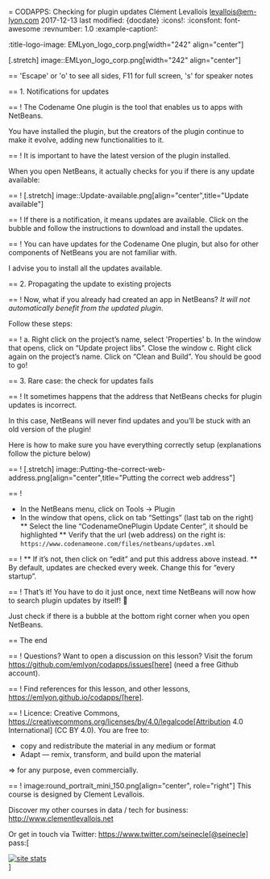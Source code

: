= CODAPPS: Checking for plugin updates
Clément Levallois <levallois@em-lyon.com>
2017-12-13
last modified: {docdate}
:icons!:
:iconsfont:   font-awesome
:revnumber: 1.0
:example-caption!:

:title-logo-image: EMLyon_logo_corp.png[width="242" align="center"]

[.stretch]
image::EMLyon_logo_corp.png[width="242" align="center"]


==  'Escape' or 'o' to see all sides, F11 for full screen, 's' for speaker notes

==  1. Notifications for updates

==  !
The Codename One plugin is the tool that enables us to apps with NetBeans.

You have installed the plugin, but the creators of the plugin continue to make it evolve, adding new functionalities to it.

==  !
It is important to have the latest version of the plugin installed.

When you open NetBeans, it actually checks for you if there is any update available:

==  !
[.stretch]
image::Update-available.png[align="center",title="Update available"]


==  !
If there is a notification, it means updates are available. Click on the bubble and follow the instructions to download and install the updates.

==  !
You can have updates for the Codename One plugin, but also for other components of NetBeans you are not familiar with.

I advise you to install all the updates available.

==  2. Propagating the update to existing projects

==  !
Now, what if you already had created an app in NetBeans? *It will not automatically benefit from the updated plugin*.

Follow these steps:

==  !
a.	Right click on the project’s name, select 'Properties'
b.	In the window that opens, click on “Update project libs”. Close the window
c.	Right click again on the project’s name. Click on “Clean and Build”. You should be good to go!

==  3. Rare case: the check for updates fails

==  !
It sometimes happens that the address that NetBeans checks for plugin updates is incorrect.

In this case, NetBeans will never find updates and you’ll be stuck with an old version of the plugin!

Here is how to make sure you have everything correctly setup (explanations follow the picture below)

==  !
[.stretch]
image::Putting-the-correct-web-address.png[align="center",title="Putting the correct web address"]


==  !
- In the NetBeans menu, click on Tools -> Plugin
- In the window that opens, click on tab “Settings” (last tab on the right)
** Select the line “CodenameOnePlugin Update Center”, it should be highlighted
** Verify that the url (web address) on the right is:
`https://www.codenameone.com/files/netbeans/updates.xml`

==  !
** If it’s not, then click on “edit” and put this address above instead.
** By default, updates are checked every week. Change this for “every startup”.

==  !
That’s it! You have to do it just once, next time NetBeans will now how to search plugin updates by itself! 🎉

Just check if there is a bubble at the bottom right corner when you open NetBeans.

==  The end

==  !
Questions? Want to open a discussion on this lesson? Visit the forum https://github.com/emlyon/codapps/issues[here] (need a free Github account).

==  !
Find references for this lesson, and other lessons, https://emlyon.github.io/codapps/[here].

==  !
Licence: Creative Commons, https://creativecommons.org/licenses/by/4.0/legalcode[Attribution 4.0 International] (CC BY 4.0).
You are free to:

- copy and redistribute the material in any medium or format
- Adapt — remix, transform, and build upon the material

=> for any purpose, even commercially.

==  !
image:round_portrait_mini_150.png[align="center", role="right"]
This course is designed by Clement Levallois.

Discover my other courses in data / tech for business: http://www.clementlevallois.net

Or get in touch via Twitter: https://www.twitter.com/seinecle[@seinecle]
pass:[    <!-- Start of StatCounter Code for Default Guide -->
    <script type="text/javascript">
        var sc_project = 11592657;
        var sc_invisible = 1;
        var sc_security = "11592657";
        var scJsHost = (("https:" == document.location.protocol) ?
            "https://secure." : "http://www.");
        document.write("<sc" + "ript type='text/javascript' src='" +
            scJsHost +
            "statcounter.com/counter/counter.js'></" + "script>");
    </script>
    <noscript><div class="statcounter"><a title="site stats"
    href="http://statcounter.com/" target="_blank"><img
    class="statcounter"
    src="//c.statcounter.com/11592657/0/11592657/1/" alt="site
    stats"></a></div></noscript>
    <!-- End of StatCounter Code for Default Guide -->]
